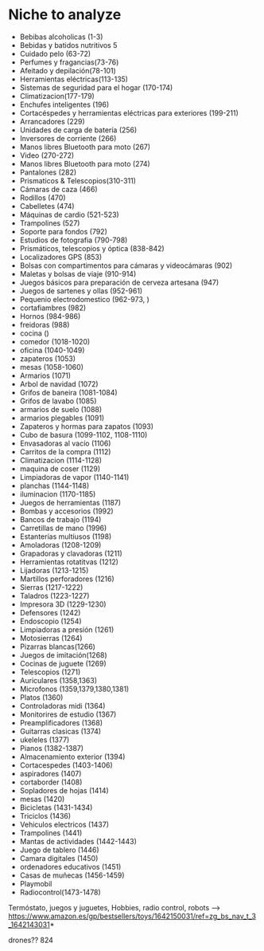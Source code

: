 # Niche to analyze

* Bebibas alcoholicas (1-3)
* Bebidas y batidos nutritivos 5
* Cuidado pelo (63-72)
* Perfumes y fragancias(73-76)
* Afeitado y depilación(78-101)
* Herramientas eléctricas(113-135)
* Sistemas de seguridad para el hogar (170-174)
* Climatizacion(177-179)
* Enchufes inteligentes (196)
* Cortacéspedes y herramientas eléctricas para exteriores (199-211)
* Arrancadores (229)
* Unidades de carga de batería (256)
* Inversores de corriente (266)
* Manos libres Bluetooth para moto (267)
* Video (270-272)
* Manos libres Bluetooth para moto (274)
* Pantalones (282)
* Prismaticos &  Telescopios(310-311)
* Cámaras de caza (466)
* Rodillos (470)
* Cabelletes (474)
* Máquinas de cardio (521-523)
* Trampolines (527)
* Soporte para fondos (792)
* Estudios de fotografia (790-798)
* Prismáticos, telescopios y óptica (838-842)
* Localizadores GPS (853)
* Bolsas con compartimentos para cámaras y videocámaras (902)
* Maletas y bolsas de viaje (910-914)
* Juegos básicos para preparación de cerveza artesana (947)
* Juegos de sartenes y ollas (952-961)
* Pequenio electrodomestico (962-973, )
* cortafiambres (982)
* Hornos (984-986)
* freidoras (988)
* cocina ()
* comedor (1018-1020)
* oficina (1040-1049)
* zapateros (1053)
* mesas (1058-1060)
* Armarios (1071)
* Arbol de navidad (1072)
* Grifos de baneira (1081-1084)
* Grifos de lavabo (1085)
* armarios de suelo (1088)
* armarios plegables (1091)
* Zapateros y hormas para zapatos (1093)
* Cubo de basura (1099-1102, 1108-1110)
* Envasadoras al vacío (1106)
* Carritos de la compra (1112)
* Climatizacion (1114-1128)
* maquina de coser (1129)
* Limpiadoras de vapor (1140-1141)
* planchas (1144-1148)
* iluminacion (1170-1185)
* Juegos de herramientas (1187)
* Bombas y accesorios (1992)
* Bancos de trabajo (1194)
* Carretillas de mano (1996)
* Estanterías multiusos (1198)
* Amoladoras (1208-1209)
* Grapadoras y clavadoras (1211)
* Herramientas rotatitvas (1212)
* Lijadoras (1213-1215)
* Martillos perforadores (1216)
* Sierras (1217-1222)
* Taladros (1223-1227)
* Impresora 3D (1229-1230)
* Defensores (1242)
* Endoscopio (1254)
* Limpiadoras a presión (1261)
* Motosierras (1264)
* Pizarras blancas(1266)
* Juegos de imitación(1268)
* Cocinas de juguete (1269)
* Telescopios (1271)
* Auriculares (1358,1363)
* Microfonos (1359,1379,1380,1381)
* Platos (1360)
* Controladoras midi (1364)
* Monitorires de estudio (1367)
* Preamplificadores (1368)
* Guitarras clasicas (1374)
* ukeleles (1377)
* Pianos (1382-1387)
* Almacenamiento exterior (1394)
* Cortacespedes (1403-1406)
* aspiradores (1407)
* cortaborder (1408)
* Sopladores de hojas (1414)
* mesas (1420)
* Bicicletas (1431-1434)
* Triciclos (1436)
* Vehiculos electricos (1437)
* Trampolines (1441)
* Mantas de actividades (1442-1443)
* Juego de tablero (1446)
* Camara digitales (1450)
* ordenadores educativos (1451)
* Casas de muñecas (1456-1459)
* Playmobil
* Radiocontrol(1473-1478)




Termóstato, 
juegos y juguetes, Hobbies, radio control, robots --> https://www.amazon.es/gp/bestsellers/toys/1642150031/ref=zg_bs_nav_t_3_1642143031*

drones?? 824
